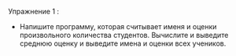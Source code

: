 Упражнение 1 :
- Напишите программу, которая считывает именя и оценки произвольного количества студентов. Вычислите и выведите среднюю оценку и выведите имена и оценки всех учеников.
